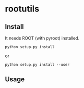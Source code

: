 rootutils
=========

## Install

It needs ROOT (with pyroot) installed.

    python setup.py install

or

    python setup.py install --user

## Usage
